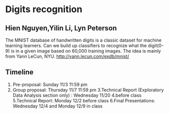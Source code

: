 # Digits recognition 
## Hien Nguyen,Yilin Li, Lyn Peterson
The MNIST database of handwritten digits is a classic dataset for machine learning learners. Can we build up classifiers to recognize what the digit(0-9) is in a given image based on 60,000 training images. The idea is mainly from Yann LeCun, NYU. http://yann.lecun.com/exdb/mnist/ 


## Timeline 
1. Pre-proposal: Sunday 11/3 11:59 pm
2. Group proposal: Thursday 11/7 11:59 pm
3.Technical Report (Exploratory Data Analysis section only) : Wednesday 11/20 4.before class
5.Technical Report: Monday 12/2 before class
6.Final Presentations: Wednesday 12/4 and Monday 12/9 in class